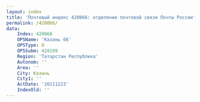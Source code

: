 ```yaml
---
layout: index
title: 'Почтовый индекс 420066: отделение почтовой связи Почты России'
permalink: /420066/
data:
    Index: 420066
    OPSName: 'Казань 66'
    OPSType: О
    OPSSubm: 420199
    Region: 'Татарстан Республика'
    Autonom: ''
    Area: ''
    City: Казань
    City1: ''
    ActDate: '20111223'
    IndexOld: ''
---
```

